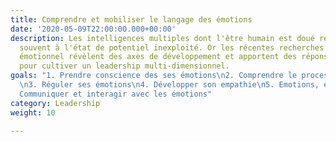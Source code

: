 ```yaml
---
title: Comprendre et mobiliser le langage des émotions
date: '2020-05-09T22:00:00.000+00:00'
description: Les intelligences multiples dont l'être humain est doué reste le plus
  souvent à l'état de potentiel inexploité. Or les récentes recherches sur le cerveau
  émotionnel révèlent des axes de développement et apportent des réponses pratiques
  pour cultiver un leadership multi-dimensionnel.
goals: "1. Prendre conscience des ses émotions\n2. Comprendre le processus émotionnelle
  \n3. Réguler ses émotions\n4. Développer son empathie\n5. Emotions, énergie et motivation\n6.
  Communiquer et interagir avec les émotions"
category: Leadership
weight: 10

---
```

